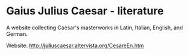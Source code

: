 # Gaius Julius Caesar - literature
A website collecting Caesar's masterworks in Latin, Italian, English, and German.

Website: http://juliuscaesar.altervista.org/CesareEn.htm

